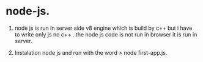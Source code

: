 # node-js.
1. node js is run in server side v8 engine which is build by c++ but i have to write only js no c++ . the node js code is not run in browser it is run in server.
 
 
2. Instalation node js and run with the word > node first-app.js.

